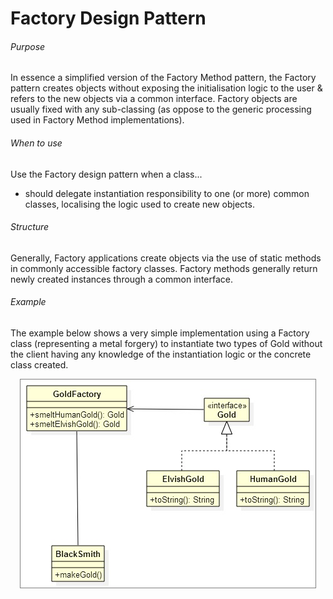 Factory Design Pattern
===

###### Purpose

In essence a simplified version of the Factory Method pattern, the Factory pattern creates objects without exposing the initialisation logic to the user & refers to the new objects via a common interface. Factory objects are usually fixed with any sub-classing (as oppose to the generic processing used in Factory Method implementations).

###### When to use

Use the Factory design pattern when a class...

+ should delegate instantiation responsibility to one (or more) common classes, localising the logic used to create new objects.

###### Structure

Generally, Factory applications create objects via the use of static methods in commonly accessible factory classes. Factory methods generally return newly created instances through a common interface.

###### Example
The example below shows a very simple implementation using a Factory class (representing a metal forgery) to instantiate two types of Gold without the client having any knowledge of the instantiation logic or the concrete class created.

<p align="center">
	<img style="border: 1px solid grey;" src="https://raw.githubusercontent.com/CaptainHillman/Liopleurodon/develop/design_patterns/diagram_factory.jpg"/>
</p>
